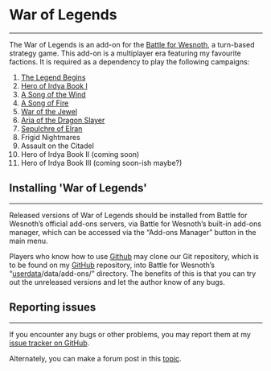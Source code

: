 # War of Legends
--------------------------------------------------------------------------------
The War of Legends is an add-on for the [Battle for Wesnoth](https://www.wesnoth.org), a turn-based strategy game.
This add-on is a multiplayer era featuring my favourite factions.
It is required as a dependency to play the following campaigns:
1. [The Legend Begins](https://github.com/knyghtmare/The_Legend_Begins)
2. [Hero of Irdya Book I](https://forums.wesnoth.org/viewtopic.php?f=8&t=43290)
3. [A Song of the Wind](https://forums.wesnoth.org/viewtopic.php?p=662430#p662430)
4. [A Song of Fire](https://forums.wesnoth.org/viewtopic.php?f=8&t=38210)
5. [War of the Jewel](https://forums.wesnoth.org/viewtopic.php?f=8&t=39618)
6. [Aria of the Dragon Slayer](https://forums.wesnoth.org/viewtopic.php?f=8&t=40389)
7. [Sepulchre of Elran](https://forums.wesnoth.org/viewtopic.php?f=8&t=44860)
8. Frigid Nightmares
9. Assault on the Citadel
10. Hero of Irdya Book II (coming soon)
11. Hero of Irdya Book III (coming soon-ish maybe?)

## Installing '**War of Legends**'
--------------------------------------------------------------------------------
Released versions of War of Legends should be installed from Battle for Wesnoth’s
official add-ons servers, via Battle for Wesnoth’s built-in add-ons manager,
which can be accessed via the “Add-ons Manager” button in the main menu.

Players who know how to use [Github](https://github.com) may clone our Git repository, which is to
be found on my [GitHub](https://github.com/knyghtmare/War_of_Legends) repository, into Battle for Wesnoth’s
“[userdata](http://wiki.wesnoth.org/EditingWesnoth#Where_is_my_user_data_directory.3F)/data/add-ons/” directory.
The benefits of this is that you can try out the unreleased versions and let the author know of any bugs.

## Reporting issues
--------------------------------------------------------------------------------
If you encounter any bugs or other problems, you may report them at my [issue
tracker on GitHub](https://github.com/knyghtmare/War_of_Legends/issues).

Alternately, you can make a forum post in this [topic](https://forums.wesnoth.org/viewtopic.php?f=19&t=30087).
